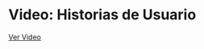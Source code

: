  # Video: Historias de Usuario
[Ver Video]([https://epnecuador-my.sharepoint.com/personal/mateo_espinoza_epn_edu_ec/_layouts/15/stream.aspx?id=%2Fpersonal%2Fmateo%5Fespinoza%5Fepn%5Fedu%5Fec%2FDocuments%2FGrabaciones%2FReuni%C3%B3n%2D20240611%5F210541%2DGrabaci%C3%B3n%20de%20la%20reuni%C3%B3n%2Emp4&referrer=StreamWebApp%2EWeb&referrerScenario=AddressBarCopied%2Eview%2Eadd3bc4b%2D0f00%2D44f5%2Da300%2D26c23b159040](https://epnecuador-my.sharepoint.com/:v:/g/personal/mateo_espinoza_epn_edu_ec/EW7XmJJm93hGihKDRBGAKewBohXtb6qTGFRs_iJN_ojq3A?e=n1rQH6))
